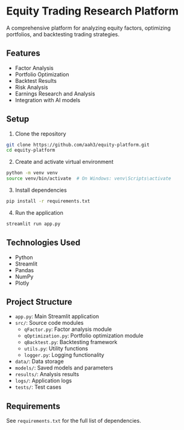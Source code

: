 # Equity Trading Research Platform

A comprehensive platform for analyzing equity factors, optimizing portfolios, and backtesting trading strategies.

## Features
- Factor Analysis
- Portfolio Optimization
- Backtest Results
- Risk Analysis
- Earnings Research and Analysis
- Integration with AI models

## Setup
1. Clone the repository
```bash
git clone https://github.com/aah3/equity-platform.git
cd equity-platform
```

2. Create and activate virtual environment
```bash
python -m venv venv
source venv/bin/activate  # On Windows: venv\Scripts\activate
```

3. Install dependencies
```bash
pip install -r requirements.txt
```

4. Run the application
```bash
streamlit run app.py
```

## Technologies Used
- Python
- Streamlit
- Pandas
- NumPy
- Plotly

## Project Structure
- `app.py`: Main Streamlit application
- `src/`: Source code modules
  - `qFactor.py`: Factor analysis module
  - `qOptimization.py`: Portfolio optimization module
  - `qBacktest.py`: Backtesting framework
  - `utils.py`: Utility functions
  - `logger.py`: Logging functionality
- `data/`: Data storage
- `models/`: Saved models and parameters
- `results/`: Analysis results
- `logs/`: Application logs
- `tests/`: Test cases

## Requirements
See `requirements.txt` for the full list of dependencies.
